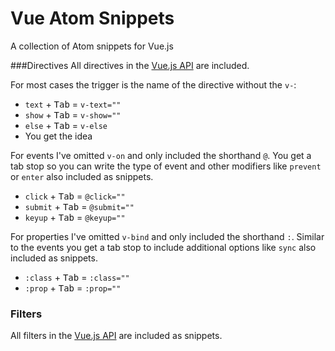 # Vue Atom Snippets
A collection of Atom snippets for Vue.js

###Directives
All directives in the [Vue.js API](http://vuejs.org/api/#Directives) are included.

For most cases the trigger is the name of the directive without the `v-`:
* `text` + <kbd>Tab</kbd> = `v-text=""`
* `show` + <kbd>Tab</kbd> = `v-show=""`
* `else` + <kbd>Tab</kbd> = `v-else`
* You get the idea

For events I've omitted `v-on` and only included the shorthand `@`. You get a tab stop so you can write the type of event and other modifiers like `prevent` or `enter` also included as snippets.
* `click` + <kbd>Tab</kbd> = `@click=""`
* `submit` + <kbd>Tab</kbd> = `@submit=""`
* `keyup` + <kbd>Tab</kbd> = `@keyup=""`

For properties I've omitted `v-bind` and only included the shorthand `:`. Similar to the events you get a tab stop to include additional options like `sync` also included as snippets.
* `:class` + <kbd>Tab</kbd> = `:class=""`
* `:prop` + <kbd>Tab</kbd> = `:prop=""`

### Filters
All filters in the [Vue.js API](http://vuejs.org/api/#Filters) are included as snippets.
